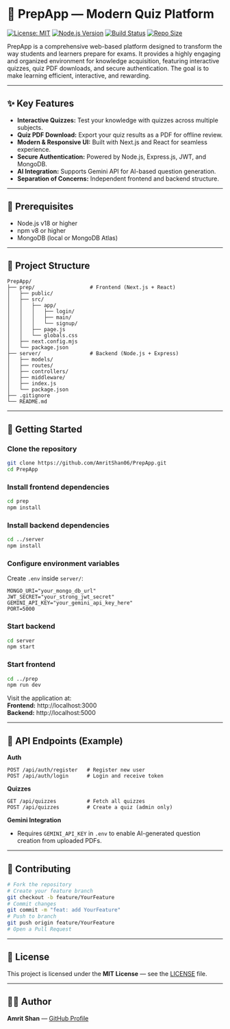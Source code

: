 # 🌟 PrepApp — Modern Quiz Platform

[![License: MIT](https://img.shields.io/badge/License-MIT-blue.svg)](LICENSE)
[![Node.js Version](https://img.shields.io/badge/node-%3E=_18-brightgreen.svg)]()
[![Build Status](https://img.shields.io/badge/build-passing-brightgreen.svg)]()
[![Repo Size](https://img.shields.io/github/repo-size/AmritShan06/PrepApp.svg)](https://github.com/AmritShan06/PrepApp)

PrepApp is a comprehensive web-based platform designed to transform the way students and learners prepare for exams. It provides a highly engaging and organized environment for knowledge acquisition, featuring interactive quizzes, quiz PDF downloads, and secure authentication. The goal is to make learning efficient, interactive, and rewarding.

---

## ✨ Key Features
- **Interactive Quizzes:** Test your knowledge with quizzes across multiple subjects.
- **Quiz PDF Download:** Export your quiz results as a PDF for offline review.
- **Modern & Responsive UI:** Built with Next.js and React for seamless experience.
- **Secure Authentication:** Powered by Node.js, Express.js, JWT, and MongoDB.
- **AI Integration:** Supports Gemini API for AI-based question generation.
- **Separation of Concerns:** Independent frontend and backend structure.

---

## 🔧 Prerequisites
- Node.js v18 or higher
- npm v8 or higher
- MongoDB (local or MongoDB Atlas)

---

## 📁 Project Structure
```
PrepApp/
├── prep/                  # Frontend (Next.js + React)
│   ├── public/
│   ├── src/
│   │   ├── app/
│   │   │   ├── login/
│   │   │   ├── main/
│   │   │   └── signup/
│   │   ├── page.js
│   │   └── globals.css
│   ├── next.config.mjs
│   └── package.json
├── server/                # Backend (Node.js + Express)
│   ├── models/
│   ├── routes/
│   ├── controllers/
│   ├── middleware/
│   ├── index.js
│   └── package.json
├── .gitignore
└── README.md
```

---

## 🚀 Getting Started

### Clone the repository
```bash
git clone https://github.com/AmritShan06/PrepApp.git
cd PrepApp
```

### Install frontend dependencies
```bash
cd prep
npm install
```

### Install backend dependencies
```bash
cd ../server
npm install
```

### Configure environment variables
Create `.env` inside `server/`:
```env
MONGO_URI="your_mongo_db_url"
JWT_SECRET="your_strong_jwt_secret"
GEMINI_API_KEY="your_gemini_api_key_here"
PORT=5000
```

### Start backend
```bash
cd server
npm start
```

### Start frontend
```bash
cd ../prep
npm run dev
```

Visit the application at:  
**Frontend:** http://localhost:3000  
**Backend:** http://localhost:5000

---

## 🧭 API Endpoints (Example)

**Auth**
```http
POST /api/auth/register   # Register new user
POST /api/auth/login      # Login and receive token
```

**Quizzes**
```http
GET /api/quizzes          # Fetch all quizzes
POST /api/quizzes         # Create a quiz (admin only)
```

**Gemini Integration**
- Requires `GEMINI_API_KEY` in `.env` to enable AI-generated question creation from uploaded PDFs.

---

## 🤝 Contributing
```bash
# Fork the repository
# Create your feature branch
git checkout -b feature/YourFeature
# Commit changes
git commit -m "feat: add YourFeature"
# Push to branch
git push origin feature/YourFeature
# Open a Pull Request
```

---

## 📜 License
This project is licensed under the **MIT License** — see the [LICENSE](LICENSE) file.

---

## 👨‍💻 Author
**Amrit Shan** — [GitHub Profile](https://github.com/AmritShan06)

